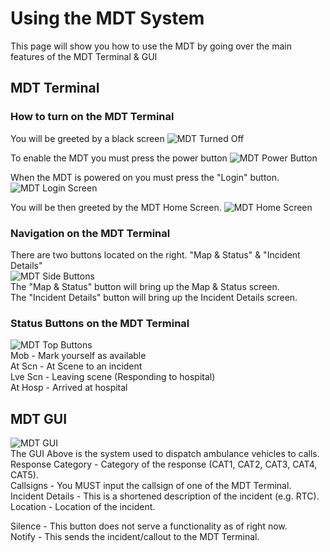 # Using the MDT System

This page will show you how to use the MDT by going over the main features of the MDT Terminal & GUI

## MDT Terminal
### How to turn on the MDT Terminal
You will be greeted by a black screen
![MDT Turned Off](https://i.ibb.co/G2L1ChL/MDT-Off-Mode.png)

To enable the MDT you must press the power button
![MDT Power Button](https://i.ibb.co/hRXGD5P/On-Button.png)

When the MDT is powered on you must press the "Login" button.
![MDT Login Screen](https://i.ibb.co/0mfx4h4/Login-Button.png)

You will be then greeted by the MDT Home Screen.
![MDT Home Screen](https://i.ibb.co/RStm2tc/Homepage.png)

### Navigation on the MDT Terminal
There are two buttons located on the right. "Map & Status" & "Incident Details"<br/>
![MDT Side Buttons](https://i.ibb.co/PT2jgDn/Side-Buttons.png)<br/>
The "Map & Status" button will bring up the Map & Status screen.<br/>
The "Incident Details" button will bring up the Incident Details screen.<br/>

### Status Buttons on the MDT Terminal
![MDT Top Buttons](https://i.ibb.co/9wvtNqn/Topbar-Buttons.png)<br/>
Mob - Mark yourself as available<br/>
At Scn - At Scene to an incident<br/>
Lve Scn - Leaving scene (Responding to hospital)<br/>
At Hosp - Arrived at hospital<br/>

## MDT GUI
![MDT GUI](https://i.ibb.co/vV5rNT3/Callout-UI.png)<br/>
The GUI Above is the system used to dispatch ambulance vehicles to calls.<br/>
Response Category - Category of the response (CAT1, CAT2, CAT3, CAT4, CAT5).<br/>
Callsigns - You MUST input the callsign of one of the MDT Terminal.<br/>
Incident Details - This is a shortened description of the incident (e.g. RTC).<br/>
Location - Location of the incident.<br/>

Silence - This button does not serve a functionality as of right now.<br/>
Notify - This sends the incident/callout to the MDT Terminal.